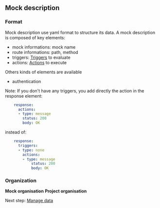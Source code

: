 ## Mock description

### Format
Mock description use yaml format to structure its data.
A mock description is composed of key elements:
* mock informations: mock name
* route informations: path, method
* triggers: [Triggers](./trigger.md) to evaluate
* actions: [Actions](./action.md) to execute

Others kinds of elements are available
* authentication

Note: If you don't have any triggers, you add directly the action in the response element:
```yaml
    response:
      actions:
      - type: message
        status: 200
        body: OK
```
instead of:
```yaml
    response:
      triggers:
      - type: none
        actions:
        - type: message
            status: 200
            body: OK
```

### Organization

**Mock organisation**
**Project organisation**


Next step: [Manage data](./data.md)